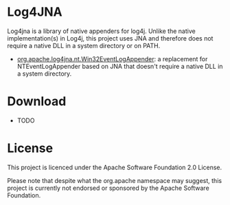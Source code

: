 Log4JNA
=======

Log4jna is a library of native appenders for log4j. Unlike the native implementation(s) in Log4j, this project uses JNA and therefore does not require a native DLL in a system directory or on PATH.

* [org.apache.log4jna.nt.Win32EventLogAppender](doc/org.apache.log4jna.nt.Win32EventLogAppender.md): a replacement for NTEventLogAppender based on JNA that doesn't require a native DLL in a system directory.

Download
========

* TODO

License
=======

This project is licenced under the Apache Software Foundation 2.0 License.

Please note that despite what the org.apache namespace may suggest, this project is currently not endorsed or sponsored by the Apache Software Foundation.
